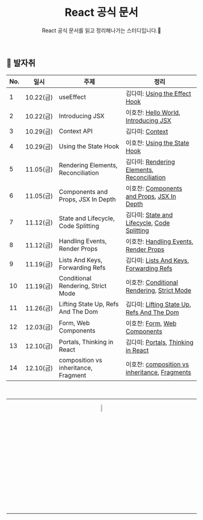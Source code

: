 <div align=center>
<h1> React 공식 문서 </h1>

React 공식 문서를 읽고 정리해나가는 스터디입니다.🌱

</div>

<br />

## 🐾 발자취

<table>
    <thead>
        <tr>
            <th> No. </th>
            <th> 일시 </th>
            <th> 주제 </th>
            <th> 정리 </th>
        </tr>
    </thead>
    <tbody>
        <tr>
            <td> 1 </td>
            <td> 10.22(금) </td>
            <td> useEffect </td>
            <td>  
                김다미: <a href="https://github.com/11st-search-lab/react-lab/blob/master/docs/Using_the_Effect_Hook.md">Using the Effect Hook</a>
            </td>
        </tr>
        <tr>
            <td> 2 </td>
            <td> 10.22(금) </td>
            <td> Introducing JSX </td>
            <td>  
                이호찬: <a href="./docs/Hello_World.md">Hello World</a>, <a href="./docs/Introducing_JSX.md">Introducing JSX</a>
            </td>
        </tr>
        <tr>
            <td> 3 </td>
            <td> 10.29(금) </td>
            <td> Context API </td>
            <td>  
                김다미: <a href="https://github.com/11st-search-lab/react-lab/blob/master/docs/Context.md">Context</a>
            </td>
        </tr>
        <tr>
            <td> 4 </td>
            <td> 10.29(금) </td>
            <td> Using the State Hook </td>
            <td>  
                이호찬: <a href="./docs/Using_the_State_Hook.md">Using the State Hook</a>
            </td>
        </tr>
        <tr>
            <td> 5 </td>
            <td> 11.05(금) </td>
            <td> Rendering Elements, Reconciliation </td>
            <td>  
                김다미: <a href="./docs/rendering-elements.md">Rendering Elements</a>, <a href="./docs/reconciliation.md">Reconciliation</a>
            </td>
        </tr>
        <tr>
            <td> 6 </td>
            <td> 11.05(금) </td>
            <td> Components and Props, JSX In Depth </td>
            <td>  
                이호찬: <a href="./docs/Components_and_Props.md">Components and Props</a>, <a href="./docs/JSX_In_Depth.md">JSX In Depth</a>
            </td>
        </tr>
        <tr>
            <td> 7 </td>
            <td> 11.12(금) </td>
            <td> State and Lifecycle, Code Splitting </td>
            <td>
                김다미: <a href="./docs/State_And_Lifecycle.md">State and Lifecycle</a>, <a href="./docs/Code_Splitting.md">Code Splitting</a>
            </td>
        </tr>
        <tr>
            <td> 8 </td>
            <td> 11.12(금) </td>
            <td> Handling Events, Render Props </td>
            <td>  
                이호찬: <a href="./docs/Handling_Events.md">Handling Events</a>, <a href="./docs/Render_Props.md">Render Props</a>
            </td>
        </tr>
        <tr>
            <td> 9 </td>
            <td> 11.19(금) </td>
            <td> Lists And Keys, Forwarding Refs </td>
            <td>  
                김다미: <a href="./docs/Lists_And_Keys.md">Lists And Keys</a>, 
                <a href="./docs/Forwarding_Refs.md">Forwarding Refs</a>
            </td>
        </tr>
        <tr>
            <td> 10 </td>
            <td> 11.19(금) </td>
            <td> Conditional Rendering, Strict Mode </td>
            <td>  
                이호찬: <a href="./docs/Conditional_Rendering.md">Conditional Rendering</a>, <a href="./docs/Strict_Mode.md">Strict Mode</a>
            </td>
        </tr>
        <tr>
            <td> 11 </td>
            <td> 11.26(금) </td>
            <td> Lifting State Up, Refs And The Dom</td>
            <td>  
                김다미: <a href="./docs/Lifting_State_Up_And_Props.md">Lifting State Up</a>, 
                <a href="#">Refs And The Dom</a>
            </td>
        </tr>
        <tr>
            <td> 12 </td>
            <td> 12.03(금) </td>
            <td> Form, Web Components</td>
            <td>  
                이호찬: <a href="./docs/Form.md">Form</a>, <a href="./docs/Web-Components.md">Web Components</a>
            </td>
        </tr>
        <tr>
            <td> 13 </td>
            <td> 12.10(금) </td>
            <td> Portals, Thinking in React</td>
            <td>  
                김다미: <a href="./docs/Portals.md">Portals</a>, 
                <a href="./docs/Thinking_In_React.md">Thinking in React</a>
            </td>
        </tr>
        <tr>
            <td> 14 </td>
            <td> 12.10(금) </td>
            <td> composition vs inheritance, Fragment </td>
            <td>  
                이호찬: <a href="./docs/Composition_vs_inheritance.md">composition vs inheritance</a>, <a href="./docs/Fragments.md">Fragments</a>
            </td>
        </tr>
    </tbody>
</table>

<br />
<hr />
<p align="center">
    <img width="7%" alt="_2021-05-12__1 58 58" src="https://user-images.githubusercontent.com/25525648/117926239-69859c00-b333-11eb-88d1-3c59bd5cf166.png">
</p>
<hr />
